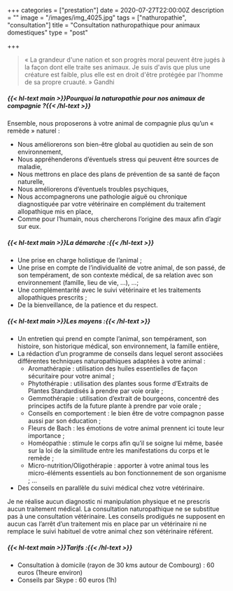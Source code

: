 +++
categories = ["prestation"]
date = 2020-07-27T22:00:00Z
description = ""
image = "/images/img_4025.jpg"
tags = ["nathuropathie", "consultation"]
title = "Consultation nathuropathique pour animaux domestiques"
type = "post"

+++
> « La grandeur d'une nation et son progrès moral peuvent être jugés à la façon dont elle traite ses animaux. Je suis d'avis que plus une créature est faible, plus elle est en droit d'être protégée par l'homme de sa propre cruauté. » Gandhi


##### {{< hl-text main >}}Pourquoi la naturopathie pour nos animaux de compagnie ?{{< /hl-text >}}

Ensemble, nous proposerons à votre animal de compagnie plus qu’un « remède » naturel :

* Nous améliorerons son bien-être global au quotidien au sein de son environnement,
* Nous appréhenderons d’éventuels stress qui peuvent être sources de maladie,
* Nous mettrons en place des plans de prévention de sa santé de façon naturelle,
* Nous améliorerons d’éventuels troubles psychiques,
* Nous accompagnerons une pathologie aiguë ou chronique diagnostiquée par votre vétérinaire en complément du traitement allopathique mis en place,
* Comme pour l’humain, nous chercherons l’origine des maux afin d’agir sur eux.

##### {{< hl-text main >}}La démarche :{{< /hl-text >}}

* Une prise en charge holistique de l’animal ;
* Une prise en compte de l’individualité de votre animal, de son passé, de son tempérament, de son contexte médical, de sa relation avec son environnement (famille, lieu de vie, ...), ...;
* Une complémentarité avec le suivi vétérinaire et les traitements allopathiques prescrits ;
* De la bienveillance, de la patience et du respect.

##### {{< hl-text main >}}Les moyens :{{< /hl-text >}}

* Un entretien qui prend en compte l’animal, son tempérament, son histoire, son historique médical, son environnement, la famille entière,
* La rédaction d’un programme de conseils dans lequel seront associées différentes techniques naturopathiques adaptées à votre animal :
  * Aromathérapie : utilisation des huiles essentielles de façon sécuritaire pour votre animal ;
  * Phytothérapie : utilisation des plantes sous forme d’Extraits de Plantes Standardisés à prendre par voie orale ;
  * Gemmothérapie : utilisation d’extrait de bourgeons, concentré des principes actifs de la future plante à prendre par voie orale ;
  * Conseils en comportement : le bien être de votre compagnon passe aussi par son éducation ;
  * Fleurs de Bach : les émotions de votre animal prennent ici toute leur importance ;
  * Homéopathie : stimule le corps afin qu’il se soigne lui même, basée sur la loi de la similitude entre les manifestations du corps et le remède ;
  * Micro-nutrition/Oligothérapie : apporter à votre animal tous les micro-éléments essentiels au bon fonctionnement de son organisme ; ...
* Des conseils en parallèle du suivi médical chez votre vétérinaire.

Je ne réalise aucun diagnostic ni manipulation physique et ne prescris aucun traitement médical. La consultation naturopathique ne se substitue pas à une consultation vétérinaire. Les conseils prodigués ne supposent en aucun cas l’arrêt d’un traitement mis en place par un vétérinaire ni ne remplace le suivi habituel de votre animal chez son vétérinaire référent.

##### {{< hl-text main >}}Tarifs :{{< /hl-text >}}

* Consultation à domicile (rayon de 30 kms autour de Combourg) : 60 euros (1heure environ)
* Conseils par Skype : 60 euros (1h)